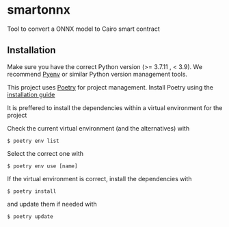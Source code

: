 # smartonnx

Tool to convert a ONNX model to Cairo smart contract

## Installation 

Make sure you have the correct Python version (>= 3.7.11 , < 3.9). We recommend [Pyenv](https://github.com/pyenv/pyenv) or similar Python version management tools. 


This project uses [Poetry](https://github.com/python-poetry/poetry) for project management. Install Poetry using the [installation guide](https://python-poetry.org/docs/#installing-with-the-official-installer)

It is preffered to install the dependencies within a virtual environment for the project

Check the current virtual environment (and the alternatives) with 

```Shell
$ poetry env list
```

Select the correct one with 

```Shell
$ poetry env use [name]
```

If the virtual environment is correct, install the dependencies with 

```Shell
$ poetry install
```
and update them if needed with 

```Shell
$ poetry update 
```